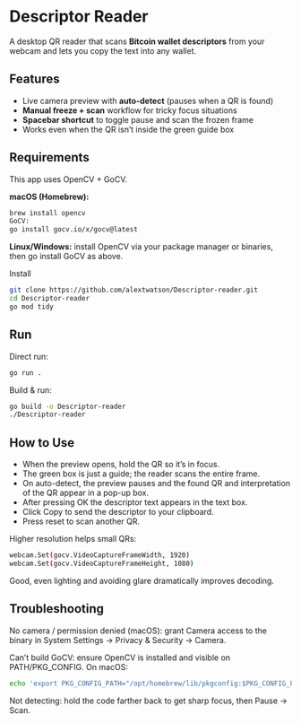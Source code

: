 # Descriptor Reader

A desktop QR reader that scans **Bitcoin wallet descriptors** from your webcam and lets you copy the text into any wallet.

## Features
- Live camera preview with **auto-detect** (pauses when a QR is found)
- **Manual freeze + scan** workflow for tricky focus situations
- **Spacebar shortcut** to toggle pause and scan the frozen frame
- Works even when the QR isn’t inside the green guide box

## Requirements

This app uses OpenCV + GoCV.

**macOS (Homebrew):**
```bash
brew install opencv
GoCV:
go install gocv.io/x/gocv@latest
```
**Linux/Windows:** install OpenCV via your package manager or binaries, then go install GoCV as above.

Install

```bash
git clone https://github.com/alextwatson/Descriptor-reader.git
cd Descriptor-reader
go mod tidy
```

## Run
Direct run:
```bash
go run .
```
Build & run:
```bash
go build -o Descriptor-reader
./Descriptor-reader
```
## How to Use

- When the preview opens, hold the QR so it’s in focus.
- The green box is just a guide; the reader scans the entire frame.
- On auto-detect, the preview pauses and the found QR and interpretation of the QR appear in a pop-up box.
- After pressing OK the descriptor text appears in the text box.
- Click Copy to send the descriptor to your clipboard.
- Press reset to scan another QR.

Higher resolution helps small QRs:

```bash
webcam.Set(gocv.VideoCaptureFrameWidth, 1920)
webcam.Set(gocv.VideoCaptureFrameHeight, 1080)
```

Good, even lighting and avoiding glare dramatically improves decoding.

## Troubleshooting

No camera / permission denied (macOS): grant Camera access to the binary in System Settings → Privacy & Security → Camera.

Can’t build GoCV: ensure OpenCV is installed and visible on PATH/PKG_CONFIG. On macOS:

```bash
echo 'export PKG_CONFIG_PATH="/opt/homebrew/lib/pkgconfig:$PKG_CONFIG_PATH"' >> ~/.zprofile
```

Not detecting: hold the code farther back to get sharp focus, then Pause → Scan.